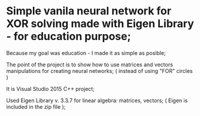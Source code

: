 # Simple vanila neural network for XOR solving made with Eigen Library - for education purpose;

Because my goal was education - I made it as simple as posible;

The point of the project is to show how to use matrices and vectors manipulations for creating neural networks;
 ( instead of using "FOR" circles )

It is Visual Studio 2015 C++ project;

Used Eigen Library v. 3.3.7 for linear algebra: matrices, vectors; 
 ( Eigen is included in the zip file );
